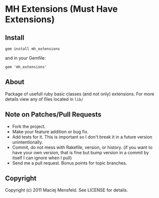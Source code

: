 # MH Extensions (Must Have Extensions)

## Install

    gem install mh_extensions

and in your Gemfile:
    
    gem 'mh_extensions'

## About

Package of usefull ruby basic classes (and not only) extensions. For more details view any of files located in `lib/`

## Note on Patches/Pull Requests
 
* Fork the project.
* Make your feature addition or bug fix.
* Add tests for it. This is important so I don't break it in a future version unintentionally.
* Commit, do not mess with Rakefile, version, or history.
  (if you want to have your own version, that is fine but bump version in a commit by itself I can ignore when I pull)
* Send me a pull request. Bonus points for topic branches.

## Copyright

Copyright (c) 2011 Maciej Mensfeld. See LICENSE for details.
